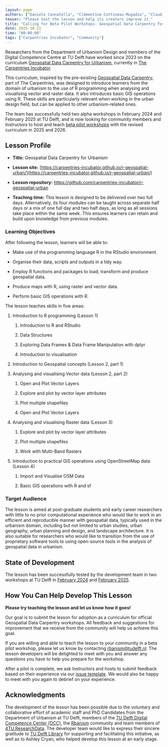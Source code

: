 ```yaml
---  
layout: page  
authors: ["Daniele Cannatella", "Clémentine Cottineau-Mugadza", "Claudiu Forgaci"]  
teaser: "Please test the lesson and help its creators improve it."  
title: "Calling for Beta Pilot Workshops: Geospatial Data Carpentry for Urbanism"  
date: 2025-10-21  
time: "08:00:00"  
tags: ["Carpentries Incubator", "Community"]  
---
```


Researchers from the Department of Urbanism Design and members of the Digital Competence Centre at TU Delft have worked since 2023 on the curriculum [Geospatial Data Carpentry for Urbanism](https://carpentries-incubator.github.io/r-geospatial-urban/), currently in [The Carpentries Incubator](https://github.com/carpentries-incubator/r-geospatial-urban). 

This curriculum, inspired by the pre-existing [Geospatial Data Carpentry](https://datacarpentry.org/lessons/#geospatial), part of The Carpentries, was designed to introduce learners from the domain of urbanism to the use of R programming when analysing and visualising vector and raster data. It also introduces basic GIS operations using R. These skills are particularly relevant when working in the urban design field, but can be applied to other urbanism-related ones.

The team has successfully held two alpha workshops in February 2024 and February 2025 at TU Delft, and is now looking for community members and Instructors to host and teach [beta pilot workshops](https://docs.carpentries.org/resources/curriculum/lesson-life-cycle.html) with the revised curriculum in 2025 and 2026. 

## Lesson Profile

* **Title:** Geospatial Data Carpentry for Urbanism 

* **Lesson site:** [https://carpentries-incubator.github.io/r-geospatial-urban/](https://carpentries-incubator.github.io/r-geospatial-urban/)

* **Lesson repository:** https://github.com/carpentries-incubator/r-geospatial-urban

* **Teaching time:** This lesson is designed to be delivered over two full days. Alternatively, its four modules can be taught across separate half days or a mix of one full day and two half days, as long as all sessions take place within the same week. This ensures learners can retain and build upon knowledge from previous modules.

### Learning Objectives

After following the lesson, learners will be able to:

* Make use of the programming language R in the RStudio environment.

* Organise their data, scripts and outputs in a tidy way.

* Employ R functions and packages to load, transform and produce geospatial data.

* Produce maps with R, using raster and vector data.

* Perform basic GIS operations with R.

The lesson teaches skills in five areas:

1. Introduction to R programming (Lesson 1)
   1. Introduction to R and RStudio

   2. Data Structures

   3. Exploring Data Frames & Data Frame Manipulation with dplyr

   4. Introduction to visualisation

2. Introduction to Geospatial concepts (Lesson 2, part 1)

3. Analysing and visualising Vector data (Lesson 2, part 2)

   1. Open and Plot Vector Layers

   2. Explore and plot by vector layer attributes

   3. Plot multiple shapefiles

   4. Open and Plot Vector Layers

4. Analysing and visualising Raster data (Lesson 3)

   1. Explore and plot by vector layer attributes

   2. Plot multiple shapefiles

   3. Work with Multi-Band Rasters

5. Introduction to practical GIS operations using OpenStreetMap data (Lesson 4)

    1. Import and Visualise OSM Data

    2. Basic GIS operations with R and sf

### Target Audience

The lesson is aimed at post-graduate students and early career researchers with little to no prior computational experience who would like to work in an efficient and reproducible manner with geospatial data, typically used in the urbanism domain, including but not limited to urban studies, urban geography, urban planning and design, and landscape architecture. It is also suitable for researchers who would like to transition from the use of proprietary software tools to using open-source tools in the analysis of geospatial data in urbanism.

## State of Development

The lesson has been successfully tested by the development team in two workshops at TU Delft in [February 2024](https://4turesearchdata-carpentries.github.io/2024-02-19-tudelft/) and [February 2025](https://4turesearchdata-carpentries.github.io/2025-02-10-tudelft/).

## How You Can Help Develop This Lesson

**Please try teaching the lesson and let us know how it goes!**

Our goal is to submit the lesson for adoption as a curriculum for official Geospatial Data Carpentry workshops. All feedback and suggestions for improvement that we receive from the community will help us achieve this goal.

If you are willing and able to teach the lesson to your community in a beta pilot workshop, please let us know by contacting [rbanism@tudelft.nl](mailto:rbanism@tudelft.nl). The lesson developers will be delighted to meet with you and answer any questions you have to help you prepare for the workshop.

After a pilot is complete, we ask Instructors and hosts to submit feedback based on their experience via our [issue template](https://github.com/carpentries-incubator/r-geospatial-urban/issues/new?template=pilot_workshop_feedback.yml). We would also be happy to meet with you again to debrief on your experience.

## Acknowledgments

The development of the lesson has been possible due to the voluntary and collaborative effort of academic staff and PhD Candidates from the Department of Urbanism at TU Delft, members of the [TU Delft Digital Competence Center (DCC)](https://www.tudelft.nl/digital-competence-centre), the [Rbanism](https://rbanism.org/) community and team members of [4TU.ResearchData](https://data.4tu.nl/). The developer team would like to express their sincere gratitude to [TU Delft Library](https://www.tudelft.nl/library) for supporting and facilitating this initiative, as well as to Ashley Cryan, who helped develop this lesson at an early stage.